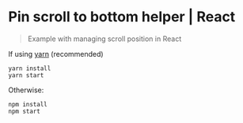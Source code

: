 # Pin scroll to bottom helper | React

> Example with managing scroll position in React

If using [yarn](https://yarnpkg.com) (recommended)

```
yarn install
yarn start
```

Otherwise:

```
npm install
npm start
```
